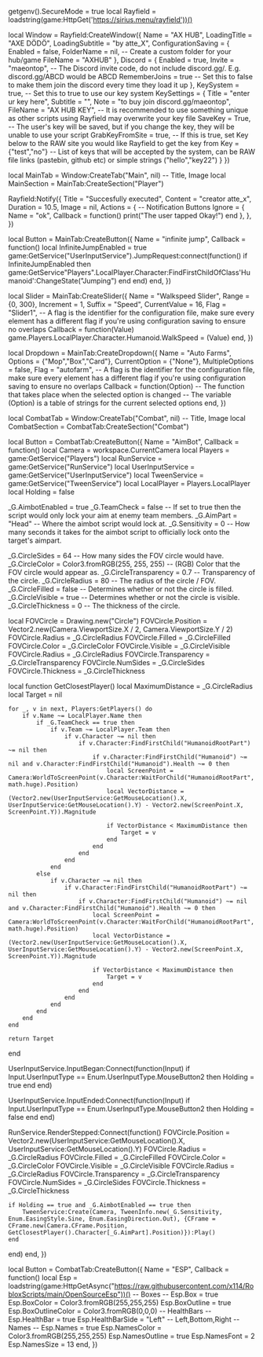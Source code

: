 getgenv().SecureMode = true
local Rayfield = loadstring(game:HttpGet('https://sirius.menu/rayfield'))()

local Window = Rayfield:CreateWindow({
   Name = "AX HUB",
   LoadingTitle = "AXE DÖDÖ",
   LoadingSubtitle = "by atte_X",
   ConfigurationSaving = {
      Enabled = false,
      FolderName = nil, -- Create a custom folder for your hub/game
      FileName = "AXHUB"
   },
   Discord = {
      Enabled = true,
      Invite = "maeontop", -- The Discord invite code, do not include discord.gg/. E.g. discord.gg/ABCD would be ABCD
      RememberJoins = true -- Set this to false to make them join the discord every time they load it up
   },
   KeySystem = true, -- Set this to true to use our key system
   KeySettings = {
      Title = "enter ur key here",
      Subtitle = "",
      Note = "to buy join discord.gg/maeontop",
      FileName = "AX HUB KEY", -- It is recommended to use something unique as other scripts using Rayfield may overwrite your key file
      SaveKey = True, -- The user's key will be saved, but if you change the key, they will be unable to use your script
      GrabKeyFromSite = true, -- If this is true, set Key below to the RAW site you would like Rayfield to get the key from
      Key = {"test","no"} -- List of keys that will be accepted by the system, can be RAW file links (pastebin, github etc) or simple strings ("hello","key22")
   }
})

local MainTab = Window:CreateTab("Main", nil) -- Title, Image
local MainSection = MainTab:CreateSection("Player")

Rayfield:Notify({
   Title = "Succesfully executed",
   Content = "creator atte_x",
   Duration = 10.5,
   Image = nil,
   Actions = { -- Notification Buttons
      Ignore = {
         Name = "ok",
         Callback = function()
         print("The user tapped Okay!")
      end
   },
},
})

local Button = MainTab:CreateButton({
   Name = "infinite jump",
   Callback = function()
           local InfiniteJumpEnabled = true
game:GetService("UserInputService").JumpRequest:connect(function()
	if InfiniteJumpEnabled then
		game:GetService"Players".LocalPlayer.Character:FindFirstChildOfClass'Humanoid':ChangeState("Jumping")
	end
end)
   end,
})

local Slider = MainTab:CreateSlider({
   Name = "Walkspeed Slider",
   Range = {0, 300},
   Increment = 1,
   Suffix = "Speed",
   CurrentValue = 16,
   Flag = "Slider1", -- A flag is the identifier for the configuration file, make sure every element has a different flag if you're using configuration saving to ensure no overlaps
   Callback = function(Value)
           game.Players.LocalPlayer.Character.Humanoid.WalkSpeed = (Value) 
   end,
})

local Dropdown = MainTab:CreateDropdown({
   Name = "Auto Farms",
   Options = {"Mop","Box","Card"},
   CurrentOption = {"None"},
   MultipleOptions = false,
   Flag = "autofarm", -- A flag is the identifier for the configuration file, make sure every element has a different flag if you're using configuration saving to ensure no overlaps
   Callback = function(Option)
   -- The function that takes place when the selected option is changed
   -- The variable (Option) is a table of strings for the current selected options
   end,
})

local CombatTab = Window:CreateTab("Combat", nil) -- Title, Image
local CombatSection = CombatTab:CreateSection("Combat")

local Button = CombatTab:CreateButton({
   Name = "AimBot",
   Callback = function()
        local Camera = workspace.CurrentCamera
local Players = game:GetService("Players")
local RunService = game:GetService("RunService")
local UserInputService = game:GetService("UserInputService")
local TweenService = game:GetService("TweenService")
local LocalPlayer = Players.LocalPlayer
local Holding = false

_G.AimbotEnabled = true
_G.TeamCheck = false -- If set to true then the script would only lock your aim at enemy team members.
_G.AimPart = "Head" -- Where the aimbot script would lock at.
_G.Sensitivity = 0 -- How many seconds it takes for the aimbot script to officially lock onto the target's aimpart.

_G.CircleSides = 64 -- How many sides the FOV circle would have.
_G.CircleColor = Color3.fromRGB(255, 255, 255) -- (RGB) Color that the FOV circle would appear as.
_G.CircleTransparency = 0.7 -- Transparency of the circle.
_G.CircleRadius = 80 -- The radius of the circle / FOV.
_G.CircleFilled = false -- Determines whether or not the circle is filled.
_G.CircleVisible = true -- Determines whether or not the circle is visible.
_G.CircleThickness = 0 -- The thickness of the circle.

local FOVCircle = Drawing.new("Circle")
FOVCircle.Position = Vector2.new(Camera.ViewportSize.X / 2, Camera.ViewportSize.Y / 2)
FOVCircle.Radius = _G.CircleRadius
FOVCircle.Filled = _G.CircleFilled
FOVCircle.Color = _G.CircleColor
FOVCircle.Visible = _G.CircleVisible
FOVCircle.Radius = _G.CircleRadius
FOVCircle.Transparency = _G.CircleTransparency
FOVCircle.NumSides = _G.CircleSides
FOVCircle.Thickness = _G.CircleThickness

local function GetClosestPlayer()
	local MaximumDistance = _G.CircleRadius
	local Target = nil

	for _, v in next, Players:GetPlayers() do
		if v.Name ~= LocalPlayer.Name then
			if _G.TeamCheck == true then
				if v.Team ~= LocalPlayer.Team then
					if v.Character ~= nil then
						if v.Character:FindFirstChild("HumanoidRootPart") ~= nil then
							if v.Character:FindFirstChild("Humanoid") ~= nil and v.Character:FindFirstChild("Humanoid").Health ~= 0 then
								local ScreenPoint = Camera:WorldToScreenPoint(v.Character:WaitForChild("HumanoidRootPart", math.huge).Position)
								local VectorDistance = (Vector2.new(UserInputService:GetMouseLocation().X, UserInputService:GetMouseLocation().Y) - Vector2.new(ScreenPoint.X, ScreenPoint.Y)).Magnitude
								
								if VectorDistance < MaximumDistance then
									Target = v
								end
							end
						end
					end
				end
			else
				if v.Character ~= nil then
					if v.Character:FindFirstChild("HumanoidRootPart") ~= nil then
						if v.Character:FindFirstChild("Humanoid") ~= nil and v.Character:FindFirstChild("Humanoid").Health ~= 0 then
							local ScreenPoint = Camera:WorldToScreenPoint(v.Character:WaitForChild("HumanoidRootPart", math.huge).Position)
							local VectorDistance = (Vector2.new(UserInputService:GetMouseLocation().X, UserInputService:GetMouseLocation().Y) - Vector2.new(ScreenPoint.X, ScreenPoint.Y)).Magnitude
							
							if VectorDistance < MaximumDistance then
								Target = v
							end
						end
					end
				end
			end
		end
	end

	return Target
end

UserInputService.InputBegan:Connect(function(Input)
    if Input.UserInputType == Enum.UserInputType.MouseButton2 then
        Holding = true
    end
end)

UserInputService.InputEnded:Connect(function(Input)
    if Input.UserInputType == Enum.UserInputType.MouseButton2 then
        Holding = false
    end
end)

RunService.RenderStepped:Connect(function()
    FOVCircle.Position = Vector2.new(UserInputService:GetMouseLocation().X, UserInputService:GetMouseLocation().Y)
    FOVCircle.Radius = _G.CircleRadius
    FOVCircle.Filled = _G.CircleFilled
    FOVCircle.Color = _G.CircleColor
    FOVCircle.Visible = _G.CircleVisible
    FOVCircle.Radius = _G.CircleRadius
    FOVCircle.Transparency = _G.CircleTransparency
    FOVCircle.NumSides = _G.CircleSides
    FOVCircle.Thickness = _G.CircleThickness

    if Holding == true and _G.AimbotEnabled == true then
        TweenService:Create(Camera, TweenInfo.new(_G.Sensitivity, Enum.EasingStyle.Sine, Enum.EasingDirection.Out), {CFrame = CFrame.new(Camera.CFrame.Position, GetClosestPlayer().Character[_G.AimPart].Position)}):Play()
    end
end)
   end,
})

local Button = CombatTab:CreateButton({
   Name = "ESP",
   Callback = function()
        local Esp = loadstring(game:HttpGetAsync("https://raw.githubusercontent.com/x114/RobloxScripts/main/OpenSourceEsp"))()
-- Boxes --
Esp.Box = true
Esp.BoxColor = Color3.fromRGB(255,255,255)
Esp.BoxOutline = true
Esp.BoxOutlineColor = Color3.fromRGB(0,0,0)
-- HealthBars --
Esp.HealthBar = true
Esp.HealthBarSide = "Left" -- Left,Bottom,Right
-- Names --
Esp.Names = true
Esp.NamesColor = Color3.fromRGB(255,255,255)
Esp.NamesOutline = true
Esp.NamesFont = 2
Esp.NamesSize = 13
  end,
})
